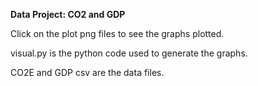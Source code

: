 **Data Project: CO2 and GDP**

Click on the plot png files to see the graphs plotted. 

visual.py is the python code used to generate the graphs. 

CO2E and GDP csv are the data files.
